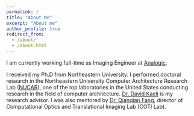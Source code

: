 ```yaml
---
permalink: /
title: "About Me"
excerpt: "About me"
author_profile: true
redirect_from: 
  - /about/
  - /about.html
---
```


I am currently working full-time as Imaging Engineer at [Analogic](https://www.analogic.com/).


I received my Ph.D from Northeastern University.
I performed doctoral research in the Northeastern University Computer Architecture Research Lab ([NUCAR](https://ece.northeastern.edu/groups/nucar/research.html)),
one of the top laboratories in the United States conducting research in the field of computer architecture.
[Dr. David Kaeli](https://ece.northeastern.edu/fac-ece/kaeli.html) is my research advisor.
I was also mentored by [Dr. Qianqian Fang](http://fanglab.org/people/index.html), director of Computational Optics and Translational Imaging Lab (COTI Lab). 

